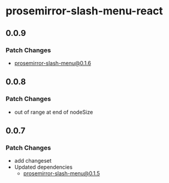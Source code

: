 # prosemirror-slash-menu-react

## 0.0.9

### Patch Changes

- prosemirror-slash-menu@0.1.6

## 0.0.8

### Patch Changes

- out of range at end of nodeSize

## 0.0.7

### Patch Changes

- add changeset
- Updated dependencies
  - prosemirror-slash-menu@0.1.5

